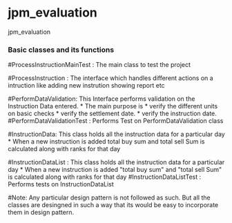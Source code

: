 # jpm_evaluation
jpm_evaluation

### Basic classes and its functions ###

#ProcessInstructionMainTest : The main class to test the project

#ProcessInstruction : The interface which handles different actions on a intruction  like adding new instrution 
                     showing report etc
  
#PerformDataValidation: This Interface performs validation on the Instruction Data entered.
                       * The main purpose is
                       * verify the different units on basic checks
                       * verify the settlement date.
                       * verify the instruction date.
#PerformDataValidationTest : Performs Test on PerformDataValidation class

#InstructionData: This class holds all the instruction data for a particular day 
                 * When a new instruction is added total buy sum and total sell Sum is calculated along 
                   with ranks for that day

#InstructionDataList : This class holds all the instruction data for a particular day 
                     * When a new instruction is added "total buy sum" and "total sell Sum" is calculated along 
                       with ranks for that day
#InstructionDataListTest : Performs tests on InstructionDataList         
                      
                      
 #Note: Any particular design pattern is not followed as such. But all the classes are desingned in such a way that 
 its would be easy to incorporate them in design pattern.
                      
